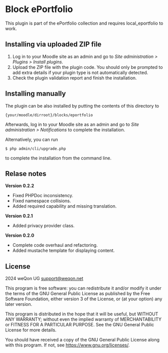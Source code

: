 # Block ePortfolio #

This plugin is part of the ePortfolio collection and requires local_eportfolio to work.

## Installing via uploaded ZIP file ##

1. Log in to your Moodle site as an admin and go to _Site administration >
   Plugins > Install plugins_.
2. Upload the ZIP file with the plugin code. You should only be prompted to add
   extra details if your plugin type is not automatically detected.
3. Check the plugin validation report and finish the installation.

## Installing manually ##

The plugin can be also installed by putting the contents of this directory to

    {your/moodle/dirroot}/blocks/eportfolio

Afterwards, log in to your Moodle site as an admin and go to _Site administration >
Notifications_ to complete the installation.

Alternatively, you can run

    $ php admin/cli/upgrade.php

to complete the installation from the command line.

## Relase notes ##

**Version 0.2.2**

- Fixed PHPDoc inconsistency.
- Fixed namespace collisions.
- Added required capability and missing translation. 

**Version 0.2.1**

- Added privacy provider class.

**Version 0.2.0**

- Complete code overhaul and refactoring.
- Added mustache template for displaying content.

## License ##

2024 weQon UG <support@weqon.net>

This program is free software: you can redistribute it and/or modify it under
the terms of the GNU General Public License as published by the Free Software
Foundation, either version 3 of the License, or (at your option) any later
version.

This program is distributed in the hope that it will be useful, but WITHOUT ANY
WARRANTY; without even the implied warranty of MERCHANTABILITY or FITNESS FOR A
PARTICULAR PURPOSE.  See the GNU General Public License for more details.

You should have received a copy of the GNU General Public License along with
this program.  If not, see <https://www.gnu.org/licenses/>.
